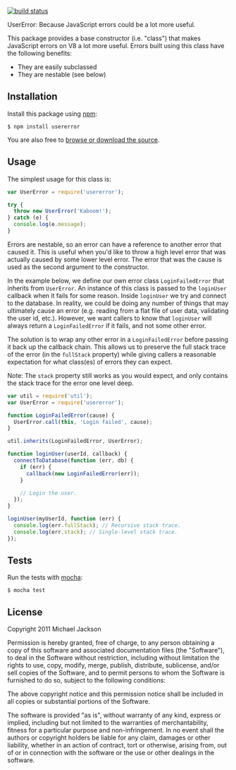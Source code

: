 [![build status](https://secure.travis-ci.org/mjijackson/usererror.png)](http://travis-ci.org/mjijackson/usererror)

UserError: Because JavaScript errors could be a lot more useful.

This package provides a base constructor (i.e. "class") that makes JavaScript
errors on V8 a lot more useful. Errors built using this class have the following
benefits:

  - They are easily subclassed
  - They are nestable (see below)

## Installation

Install this package using [npm](http://npmjs.org):

    $ npm install usererror

You are also free to [browse or download the source](https://github.com/mjijackson/error).

## Usage

The simplest usage for this class is:

```javascript
var UserError = require('usererror');

try {
  throw new UserError('Kaboom!');
} catch (e) {
  console.log(e.message);
}
```

Errors are nestable, so an error can have a reference to another error that
caused it. This is useful when you'd like to throw a high level error that was
actually caused by some lower level error. The error that was the cause is used
as the second argument to the constructor.

In the example below, we define our own error class `LoginFailedError` that
inherits from `UserError`. An instance of this class is passed to the
`loginUser` callback when it fails for some reason. Inside `loginUser` we try
and connect to the database. In reality, we could be doing any number of things
that may ultimately cause an error (e.g. reading from a flat file of user data,
validating the user id, etc.). However, we want callers to know that `loginUser`
will always return a `LoginFailedError` if it fails, and not some other error.

The solution is to wrap any other error in a `LoginFailedError` before passing
it back up the callback chain. This allows us to preserve the full stack trace
of the error (in the `fullStack` property) while giving callers a reasonable
expectation for what class(es) of errors they can expect.

Note: The `stack` property still works as you would expect, and only contains
the stack trace for the error one level deep.

```javascript
var util = require('util');
var UserError = require('usererror');

function LoginFailedError(cause) {
  UserError.call(this, 'Login failed', cause);
}

util.inherits(LoginFailedError, UserError);

function loginUser(userId, callback) {
  connectToDatabase(function (err, db) {
    if (err) {
      callback(new LoginFailedError(err));
    }

    // Login the user.
  });
}

loginUser(myUserId, function (err) {
  console.log(err.fullStack); // Recursive stack trace.
  console.log(err.stack); // Single-level stack trace.
});
```

## Tests

Run the tests with [mocha](http://visionmedia.github.com/mocha/):

    $ mocha test

## License

Copyright 2011 Michael Jackson

Permission is hereby granted, free of charge, to any person obtaining a copy
of this software and associated documentation files (the "Software"), to deal
in the Software without restriction, including without limitation the rights
to use, copy, modify, merge, publish, distribute, sublicense, and/or sell
copies of the Software, and to permit persons to whom the Software is
furnished to do so, subject to the following conditions:

The above copyright notice and this permission notice shall be included in
all copies or substantial portions of the Software.

The software is provided "as is", without warranty of any kind, express or
implied, including but not limited to the warranties of merchantability,
fitness for a particular purpose and non-infringement. In no event shall the
authors or copyright holders be liable for any claim, damages or other
liability, whether in an action of contract, tort or otherwise, arising from,
out of or in connection with the software or the use or other dealings in
the software.
